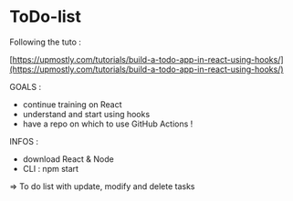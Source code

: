# ToDo-list

Following the tuto : 

[https://upmostly.com/tutorials/build-a-todo-app-in-react-using-hooks/](https://upmostly.com/tutorials/build-a-todo-app-in-react-using-hooks/)

GOALS :
- continue training on React
- understand and start using hooks 
- have a repo on which to use GitHub Actions !

INFOS : 
- download React & Node
- CLI : npm start

=> To do list with update, modify and delete tasks

